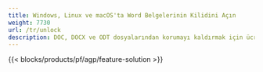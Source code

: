 ```yaml
---
title: Windows, Linux ve macOS'ta Word Belgelerinin Kilidini Açın 
weight: 7730
url: /tr/unlock
description: DOC, DOCX ve ODT dosyalarından korumayı kaldırmak için ücretsiz Uygulama ve API'ler
---
```


{{< blocks/products/pf/agp/feature-solution >}} 

